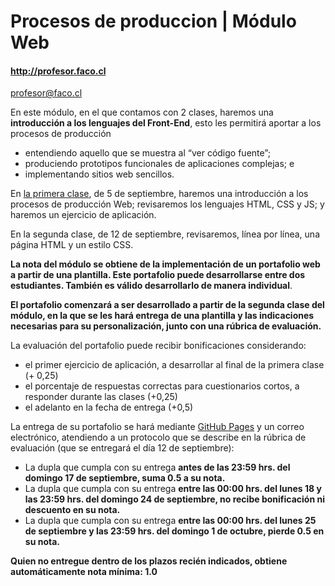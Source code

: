 # Procesos de produccion | Módulo Web

#### http://profesor.faco.cl

profesor@faco.cl

En este módulo, en el que contamos con 2 clases, haremos una **introducción a los lenguajes del Front-End**, esto les permitirá aportar a los procesos de producción

- entendiendo aquello que se muestra al “ver código fuente”;
- produciendo prototipos funcionales de aplicaciones complejas; e
- implementando sitios web sencillos.

En [la primera clase](https://profesorfaco.github.io/procesos-de-produccion/), de 5 de septiembre, haremos una introducción a los procesos de producción Web; revisaremos los lenguajes HTML, CSS y JS; y haremos un ejercicio de aplicación.

En la segunda clase, de 12 de septiembre, revisaremos, línea por línea, una página HTML y un estilo CSS. 

**La nota del módulo se obtiene de la implementación de un portafolio web a partir de una plantilla. Este portafolio puede desarrollarse entre dos estudiantes. También es válido desarrollarlo de manera individual**. 

**El portafolio comenzará a ser desarrollado a partir de la segunda clase del módulo, en la que se les hará entrega de una plantilla y las indicaciones necesarias para su personalización, junto con una rúbrica de evaluación.**

La evaluación del portafolio puede recibir bonificaciones considerando: 
- el primer ejercicio de aplicación, a desarrollar al final de la primera clase (+ 0,25)
- el porcentaje de respuestas correctas para cuestionarios cortos, a responder durante las clases (+0,25)
- el adelanto en la fecha de entrega (+0,5) 

La entrega de su portafolio se hará mediante [GitHub Pages](https://pages.github.com/) y un correo electrónico, atendiendo a un protocolo que se describe en la rúbrica de evaluación (que se entregará el día 12 de septiembre):
- La dupla que cumpla con su entrega **antes de las 23:59 hrs. del domingo 17 de septiembre, suma 0.5 a su nota.**
- La dupla que cumpla con su entrega **entre las 00:00 hrs. del lunes 18 y las 23:59 hrs. del domingo 24 de septiembre, no recibe bonificación ni descuento en su nota.**
- La dupla que cumpla con su entrega **entre las 00:00 hrs. del lunes 25 de septiembre y las 23:59 hrs. del domingo 1 de octubre, pierde 0.5 en su nota.**

**Quien no entregue dentro de los plazos recién indicados, obtiene automáticamente nota mínima: 1.0**
